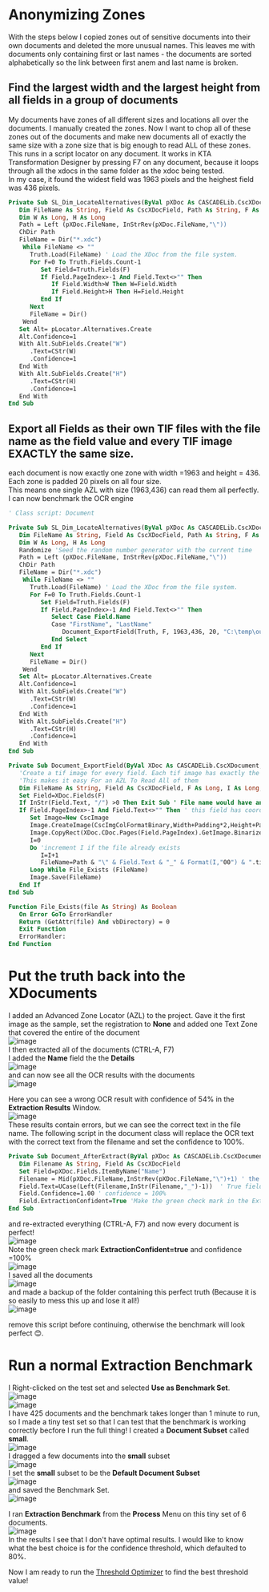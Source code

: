 # Anonymizing Zones
With the steps below I copied zones out of sensitive documents into their own documents and deleted the more unusual names. This leaves me with documents only containing first or last names - the documents are sorted alphabetically so the link between first anem and last name is broken.

## Find the largest width and the largest height from all fields in a group of documents
My documents have zones of all different sizes and locations all over the documents. I manually created the zones. Now I want to chop all of these zones out of the documents and make new documents all of exactly the same size with a zone size that is big enough to read ALL of these zones.  
This runs in a script locator on any document. It works in KTA Transformation Designer by pressing F7 on any document, because it loops through all the xdocs in the same folder as the xdoc being tested.  
In my case, it found the widest field was 1963 pixels and the heighest field was 436 pixels.
```vb
Private Sub SL_Dim_LocateAlternatives(ByVal pXDoc As CASCADELib.CscXDocument, ByVal pLocator As CASCADELib.CscXDocField)
   Dim FileName As String, Field As CscXDocField, Path As String, F As Long, Truth As New CscXDocument, I As Long, Alt As CscXDocFieldAlternative
   Dim W As Long, H As Long
   Path = Left (pXDoc.FileName, InStrRev(pXDoc.FileName,"\"))
   ChDir Path
   FileName = Dir("*.xdc")
    While FileName <> ""
      Truth.Load(FileName) ' Load the XDoc from the file system.
      For F=0 To Truth.Fields.Count-1
         Set Field=Truth.Fields(F)
         If Field.PageIndex>-1 And Field.Text<>"" Then
            If Field.Width>W Then W=Field.Width
            If Field.Height>H Then H=Field.Height
         End If
      Next
      FileName = Dir()
    Wend
   Set Alt= pLocator.Alternatives.Create
   Alt.Confidence=1
   With Alt.SubFields.Create("W")
      .Text=CStr(W)
      .Confidence=1
   End With
   With Alt.SubFields.Create("H")
      .Text=CStr(H)
      .Confidence=1
   End With
End Sub
```
## Export all Fields as their own TIF files with the file name as the field value and every TIF image EXACTLY the same size.
each document is now exactly one zone with width =1963 and height = 436. Each zone is padded 20 pixels on all four size.  
This means one single AZL with size (1963,436) can read them all perfectly.  
I can now benchmark the OCR engine
```vb
' Class script: Document

Private Sub SL_Dim_LocateAlternatives(ByVal pXDoc As CASCADELib.CscXDocument, ByVal pLocator As CASCADELib.CscXDocField)
   Dim FileName As String, Field As CscXDocField, Path As String, F As Long, Truth As New CscXDocument, I As Long, Alt As CscXDocFieldAlternative
   Dim W As Long, H As Long
   Randomize 'Seed the random number generator with the current time
   Path = Left (pXDoc.FileName, InStrRev(pXDoc.FileName,"\"))
   ChDir Path
   FileName = Dir("*.xdc")
    While FileName <> ""
      Truth.Load(FileName) ' Load the XDoc from the file system.
      For F=0 To Truth.Fields.Count-1
         Set Field=Truth.Fields(F)
         If Field.PageIndex>-1 And Field.Text<>"" Then
            Select Case Field.Name
            Case "FirstName", "LastName"
               Document_ExportField(Truth, F, 1963,436, 20, "C:\temp\out")
            End Select
         End If
      Next
      FileName = Dir()
    Wend
   Set Alt= pLocator.Alternatives.Create
   Alt.Confidence=1
   With Alt.SubFields.Create("W")
      .Text=CStr(W)
      .Confidence=1
   End With
   With Alt.SubFields.Create("H")
      .Text=CStr(H)
      .Confidence=1
   End With
End Sub

Private Sub Document_ExportField(ByVal XDoc As CASCADELib.CscXDocument, FieldId As Long, Width As Long, Height As Long, Padding As Long, Path As String)
   'Create a tif image for every field. Each tif image has exactly the same width and height and same padding around the zone.
   'This makes it easy For an AZL To Read All of them
   Dim FileName As String, Field As CscXDocField, F As Long, I As Long, Image As CscImage
   Set Field=XDoc.Fields(F)
   If InStr(Field.Text, "/") >0 Then Exit Sub ' File name would have an illegal "/" in it, so skip.
   If Field.PageIndex>-1 And Field.Text<>"" Then ' this field has coordinates and text
      Set Image=New CscImage
      Image.CreateImage(CscImgColFormatBinary,Width+Padding*2,Height+Padding*2,Image.XResolution,Image.YResolution) ' Make a Black&White image
      Image.CopyRect(XDoc.CDoc.Pages(Field.PageIndex).GetImage.BinarizeWithVRS(),Field.Left,Field.Top,Padding,Padding,Field.Width,Field.Height)
      I=0
      Do 'increment I if the file already exists
         I=I+1
         FileName=Path & "\" & Field.Text & "_" & Format(I,"00") & ".tif"
      Loop While File_Exists (FileName)
      Image.Save(FileName)
   End If
End Sub

Function File_Exists(file As String) As Boolean
   On Error GoTo ErrorHandler
   Return (GetAttr(file) And vbDirectory) = 0
   Exit Function
   ErrorHandler:
End Function
```
# Put the truth back into the XDocuments
I added an Advanced Zone Locator (AZL) to the project. Gave it the first image as the sample, set the registration to **None**  and added one Text Zone that covered the entire of the document  
![image](https://user-images.githubusercontent.com/103566874/172140066-6382494c-9623-4656-abf3-b5ed4b4fb7dc.png)  
I then extracted all of the documents (CTRL-A, F7)  
I added the **Name** field the the **Details**  
![image](https://user-images.githubusercontent.com/103566874/172140552-8c9ed306-9ca4-4a5c-9187-b53afc19ba28.png)  
and can now see all the OCR results with the documents  
![image](https://user-images.githubusercontent.com/103566874/172140961-5a0c4219-68ff-46d6-b0ab-83ddbfcbb433.png)  

Here you can see a wrong OCR result with confidence of 54% in the **Extraction Results** Window.  
![image](https://user-images.githubusercontent.com/103566874/172140798-406dd3e2-8589-45bd-a89f-cc3a13174f45.png)  
These results contain errors, but we can see the correct text in the file name.
The following script in the document class will replace the OCR text with the correct text from the filename and set the confidence to 100%.  

```vb
Private Sub Document_AfterExtract(ByVal pXDoc As CASCADELib.CscXDocument)
   Dim Filename As String, Field As CscXDocField
   Set Field=pXDoc.Fields.ItemByName("Name")
   Filename = Mid(pXDoc.FileName,InStrRev(pXDoc.FileName,"\")+1) ' the filename is everything after the last backslash
   Field.Text=UCase(Left(Filename,InStr(Filename,"_")-1))  ' True field value is everything left of _ in the file name
   Field.Confidence=1.00 ' confidence = 100%
   Field.ExtractionConfident=True 'Make the green check mark in the Extraction Results Window
End Sub
```
and re-extracted everything (CTRL-A, F7) and now every document is perfect!  
![image](https://user-images.githubusercontent.com/103566874/172145235-870fd862-ff1b-4895-865b-952e13a2e400.png)  
Note the green check mark **ExtractionConfident=true** and confidence =100%  
![image](https://user-images.githubusercontent.com/103566874/172145297-c6c9fce5-14fe-4e0b-af90-da741a1d5ea1.png)  
I saved all the documents   
![image](https://user-images.githubusercontent.com/103566874/172145368-61d6e9f1-99cf-417b-bf76-dde505f70dd0.png)  
and made a backup of the folder containing this perfect truth (Because it is so easily to mess this up and lose it all!)  
![image](https://user-images.githubusercontent.com/103566874/172142510-4caf7fb2-0de5-4ac0-8451-1751b28ebf90.png)

remove this script before continuing, otherwise the benchmark will look perfect 😊.  


# Run a normal Extraction Benchmark
I Right-clicked on the test set and selected **Use as Benchmark Set**.  
![image](https://user-images.githubusercontent.com/103566874/172143077-287da2ca-d518-496c-918e-08d3b0886da8.png)  
![image](https://user-images.githubusercontent.com/103566874/172143142-1196fa41-9a74-418c-af66-20c491c853aa.png)  
I have 425 documents and the benchmark takes longer than 1 minute to run, so I made a tiny test set so that I can test that the benchmark is working correctly becfore I run the full thing!  I created a **Document Subset** called **small**.  
![image](https://user-images.githubusercontent.com/103566874/172145875-77501a33-2db3-4dfe-99c0-4df71fc0a13e.png)  
I dragged a few documents into the **small** subset  
![image](https://user-images.githubusercontent.com/103566874/172146644-ff7a0ab9-96f0-4e6e-ba93-e969269d13c0.png)  
I set the **small** subset to be the **Default Document Subset**  
![image](https://user-images.githubusercontent.com/103566874/172146722-df7b5832-a1a4-491e-ae95-a33cc19de765.png)  
and saved the Benchmark Set.  
![image](https://user-images.githubusercontent.com/103566874/172146880-9d55a6c1-1b23-418d-bc1d-90bb70eb14ee.png)  

I ran **Extraction Benchmark** from the **Process** Menu on this tiny set of 6 documents.  
![image](https://user-images.githubusercontent.com/103566874/172143454-7ac5d4c2-8a68-407c-a7b3-f9bbd73e1ea5.png)  
In the results I see that I don't have optimal results. I would like to know what the best choice is for the confidence threshold, which defaulted to 80%.  

Now I am ready to run the [Threshold Optimizer](readme.md) to find the best threshold value!

 









